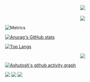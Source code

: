 
<h1 align="center"> <a href="https://147wind.github.io/"> <img src="https://readme-typing-svg.herokuapp.com/?lines=console.log(%22Hello%2C%20World!%22);欢迎来到147WIND的Github主页!&center=true&size=27"> </a> </h1>

<div align="center" ><img order-radius="100px" src="https://cdn.jsdelivr.net/gh/sun0225SUN/photos/images/202108300019556.gif"/></div>

![Metrics](https://metrics.lecoq.io/147WIND?template=classic&base.indepth=false&config.timezone=Asia%2FShanghai)

[![Anurag's GitHub stats](https://github-readme-stats.vercel.app/api?username=147WIND&theme=radical)](https://github.com/anuraghazra/github-readme-stats)

[![Top Langs](https://github-readme-stats.vercel.app/api/top-langs/?username=147WIND&layout=compact)](https://github.com/anuraghazra/github-readme-stats)

<div align="center"><img  src="https://github-profile-trophy.vercel.app/?username=147WIND&theme=algolia&row=1&column=3&no-frame=true&no-bg=true" /></div>

[![Ashutosh's github activity graph](https://activity-graph.herokuapp.com/graph?username=147WIND&theme=react-dark)](https://github.com/ashutosh00710/github-readme-activity-graph)

<img src="https://img.shields.io/badge/-HTML5-E34F26?style=flat-square&logo=html5&logoColor=white" /> <img src="https://img.shields.io/badge/-CSS3-1572B6?style=flat-square&logo=css3" /> <img src="https://img.shields.io/badge/-JavaScript-oringe?style=flat-square&logo=javascript" />

<!--
**147WIND/147WIND** is a ✨ _special_ ✨ repository because its `README.md` (this file) appears on your GitHub profile.

Here are some ideas to get you started:

- 🔭 I’m currently working on ...
- 🌱 I’m currently learning ...
- 👯 I’m looking to collaborate on ...
- 🤔 I’m looking for help with ...
- 💬 Ask me about ...
- 📫 How to reach me: ...
- 😄 Pronouns: ...
- ⚡ Fun fact: ...
-->
